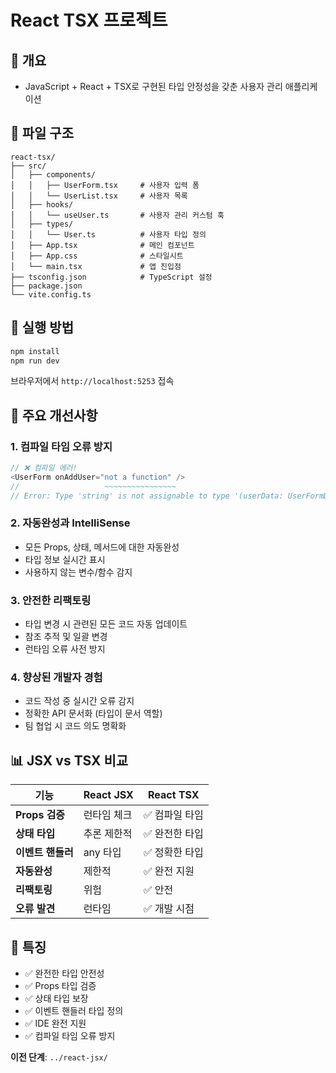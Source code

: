 # React TSX 프로젝트

## 📝 개요
- JavaScript + React + TSX로 구현된 타입 안정성을 갖춘 사용자 관리 애플리케이션

## 📂 파일 구조
```
react-tsx/
├── src/
│   ├── components/
│   │   ├── UserForm.tsx     # 사용자 입력 폼
│   │   └── UserList.tsx     # 사용자 목록
│   ├── hooks/
│   │   └── useUser.ts       # 사용자 관리 커스텀 훅
│   ├── types/
│   │   └── User.ts          # 사용자 타입 정의
│   ├── App.tsx              # 메인 컴포넌트
│   ├── App.css              # 스타일시트
│   └── main.tsx             # 앱 진입점
├── tsconfig.json            # TypeScript 설정
├── package.json
└── vite.config.ts
```

## 🚀 실행 방법
```bash
npm install
npm run dev
```

브라우저에서 `http://localhost:5253` 접속

## 🎯 주요 개선사항

### 1. 컴파일 타임 오류 방지
```typescript
// ❌ 컴파일 에러!
<UserForm onAddUser="not a function" />
//                   ~~~~~~~~~~~~~~~~ 
// Error: Type 'string' is not assignable to type '(userData: UserFormData) => void'
```

### 2. 자동완성과 IntelliSense
- 모든 Props, 상태, 메서드에 대한 자동완성
- 타입 정보 실시간 표시
- 사용하지 않는 변수/함수 감지

### 3. 안전한 리팩토링
- 타입 변경 시 관련된 모든 코드 자동 업데이트
- 참조 추적 및 일괄 변경
- 런타임 오류 사전 방지

### 4. 향상된 개발자 경험
- 코드 작성 중 실시간 오류 감지
- 정확한 API 문서화 (타입이 문서 역할)
- 팀 협업 시 코드 의도 명확화

## 📊 JSX vs TSX 비교

| 기능 | React JSX | React TSX |
|------|-----------|-----------|
| **Props 검증** | 런타임 체크 | ✅ 컴파일 타임 |
| **상태 타입** | 추론 제한적 | ✅ 완전한 타입 |
| **이벤트 핸들러** | any 타입 | ✅ 정확한 타입 |
| **자동완성** | 제한적 | ✅ 완전 지원 |
| **리팩토링** | 위험 | ✅ 안전 |
| **오류 발견** | 런타임 | ✅ 개발 시점 |

## 🎯 특징
- ✅ 완전한 타입 안전성
- ✅ Props 타입 검증
- ✅ 상태 타입 보장
- ✅ 이벤트 핸들러 타입 정의
- ✅ IDE 완전 지원
- ✅ 컴파일 타임 오류 방지

**이전 단계**: `../react-jsx/`
